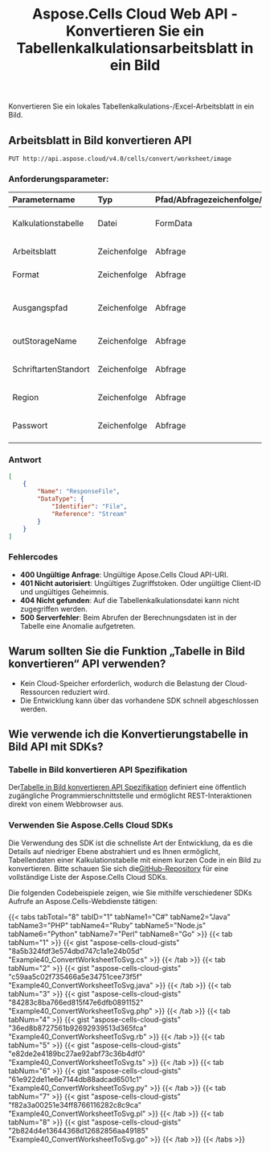 ﻿---
title: Aspose.Cells Cloud Web API - Konvertieren Sie ein Tabellenkalkulationsarbeitsblatt in ein Bild
second_title: Documen
ArticleTitle: Convert a Spreadsheet Worksheet to an Imag
linktitle: Arbeitsblatt in Bild konvertieren
type: docs
url: /de/convert-worksheet-to-image/
keywords: Aspose.Cells Cloud Web API, Convert Worksheet to Image, Cloud Conversion, Image Format Conversion, Excel to Image, RES
description: Konvertieren Sie ein Tabellenkalkulationsblatt von einem lokalen Laufwerk effizient in verschiedene Bildformate mit Aspose.Cells API
weight: 100
kwords: Excel, Office Cloud, REST API, Tabellenkalkulation, Bildkonvertierung, SVG, PNG, TIFF, Cloud-Dienste, Konvertierung von lokal in die Cloud, Alle leeren Zellen in einem Excel-Arbeitsblatt abgleichen
---
Konvertieren Sie ein lokales Tabellenkalkulations-/Excel-Arbeitsblatt in ein Bild.

## **Arbeitsblatt in Bild konvertieren API**

```http
PUT http://api.aspose.cloud/v4.0/cells/convert/worksheet/image
```

### **Anforderungsparameter:**

| Parametername| Typ| Pfad/Abfragezeichenfolge/HTTPBody| Beschreibung|
|:- |:- |:- |:- |
| Kalkulationstabelle| Datei| FormData| Laden Sie die Tabellenkalkulationsdatei hoch.|
| Arbeitsblatt| Zeichenfolge| Abfrage| Name des Arbeitsblatts in der Tabelle.|
| Format| Zeichenfolge| Abfrage| Gewünschtes Bildformat: svg, png, tiff usw.|
| Ausgangspfad| Zeichenfolge| Abfrage| (Optional) Der Ordnerpfad, in dem die Arbeitsmappe gespeichert ist. Der Standardwert ist null.|
|outStorageName| Zeichenfolge| Abfrage| Name des Ausgabedateispeichers.|
| SchriftartenStandort| Zeichenfolge| Abfrage| Verwenden Sie benutzerdefinierte Schriftarten.|
| Region| Zeichenfolge| Abfrage| Die Tabellenbereichseinstellung.|
| Passwort| Zeichenfolge| Abfrage| Das Kennwort zum Öffnen der Tabellenkalkulationsdatei.|

### **Antwort**

```json
[
    {
        "Name": "ResponseFile",
        "DataType": {
            "Identifier": "File",
            "Reference": "Stream"
        }
    }
]
```

### Fehlercodes

- **400 Ungültige Anfrage**: Ungültige Apose.Cells Cloud API-URI.
- **401 Nicht autorisiert**: Ungültiges Zugriffstoken. Oder ungültige Client-ID und ungültiges Geheimnis.
- **404 Nicht gefunden**: Auf die Tabellenkalkulationsdatei kann nicht zugegriffen werden.
- **500 Serverfehler**: Beim Abrufen der Berechnungsdaten ist in der Tabelle eine Anomalie aufgetreten.

## Warum sollten Sie die Funktion „Tabelle in Bild konvertieren“ API verwenden?

- Kein Cloud-Speicher erforderlich, wodurch die Belastung der Cloud-Ressourcen reduziert wird.
- Die Entwicklung kann über das vorhandene SDK schnell abgeschlossen werden.

## Wie verwende ich die Konvertierungstabelle in Bild API mit SDKs?

### Tabelle in Bild konvertieren API Spezifikation

 Der[Tabelle in Bild konvertieren API Spezifikation](https://reference.aspose.cloud/cells/#/ConversionController/ConvertWorksheetToImage) definiert eine öffentlich zugängliche Programmierschnittstelle und ermöglicht REST-Interaktionen direkt von einem Webbrowser aus.

### Verwenden Sie Aspose.Cells Cloud SDKs

Die Verwendung des SDK ist die schnellste Art der Entwicklung, da es die Details auf niedriger Ebene abstrahiert und es Ihnen ermöglicht, Tabellendaten einer Kalkulationstabelle mit einem kurzen Code in ein Bild zu konvertieren.
 Bitte schauen Sie sich die[GitHub-Repository](https://github.com/aspose-cells-cloud) für eine vollständige Liste der Aspose.Cells Cloud SDKs.

Die folgenden Codebeispiele zeigen, wie Sie mithilfe verschiedener SDKs Aufrufe an Aspose.Cells-Webdienste tätigen:

{{< tabs tabTotal="8" tabID="1" tabName1="C#" tabName2="Java" tabName3="PHP" tabName4="Ruby" tabName5="Node.js" tabName6="Python" tabName7="Perl" tabName8="Go" >}}
{{< tab tabNum="1" >}}
{{< gist "aspose-cells-cloud-gists" "8a5b324fdf3e574dbd747c1a1e24b05d" "Example40_ConvertWorksheetToSvg.cs" >}}
{{< /tab >}}
{{< tab tabNum="2" >}}
{{< gist "aspose-cells-cloud-gists" "c59aa5c02f735466a5e34751cee73f5f" "Example40_ConvertWorksheetToSvg.java" >}}
{{< /tab >}}
{{< tab tabNum="3" >}}
{{< gist "aspose-cells-cloud-gists" "84283c8ba766ed815f47e6dfb0891152" "Example40_ConvertWorksheetToSvg.php" >}}
{{< /tab >}}
{{< tab tabNum="4" >}}
{{< gist "aspose-cells-cloud-gists" "36ed8b8727561b92692939513d365fca" "Example40_ConvertWorksheetToSvg.rb" >}}
{{< /tab >}}
{{< tab tabNum="5" >}}
{{< gist "aspose-cells-cloud-gists" "e82de2e4189bc27ae92abf73c36b4df0" "Example40_ConvertWorksheetToSvg.ts" >}}
{{< /tab >}}
{{< tab tabNum="6" >}}
{{< gist "aspose-cells-cloud-gists" "61e922de11e6e7144db88adcad6501c1" "Example40_ConvertWorksheetToSvg.py" >}}
{{< /tab >}}
{{< tab tabNum="7" >}}
{{< gist "aspose-cells-cloud-gists" "f82a3a00251e34ff8766116282c8c9ca" "Example40_ConvertWorksheetToSvg.pl" >}}
{{< /tab >}}
{{< tab tabNum="8" >}}
{{< gist "aspose-cells-cloud-gists" "2b824d4e13644368d12682856aa49185" "Example40_ConvertWorksheetToSvg.go" >}}
{{< /tab >}}
{{< /tabs >}}
